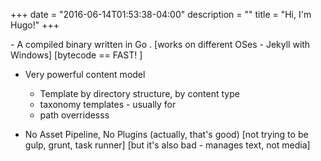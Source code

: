 +++
date = "2016-06-14T01:53:38-04:00"
description = ""
title = "Hi, I'm Hugo!"
+++

<span class="big">
- A compiled binary written in Go .
  [works on different OSes - Jekyll with Windows]
  [bytecode == FAST!  ]

- Very powerful content model
  - Template by directory structure, by content type
  - taxonomy templates - usually for
  - path overridesss

- No Asset Pipeline, No Plugins (actually, that's good)
  [not trying to be gulp, grunt, task runner]
  [but it's also bad - manages text, not media]
</span>
